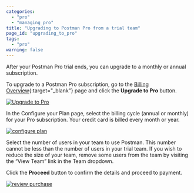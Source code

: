 ```yaml
---
categories:
  - "pro"
  - "managing_pro"
title: "Upgrading to Postman Pro from a trial team"
page_id: "upgrading_to_pro"
tags: 
  - "pro"
warning: false
---
```


After your Postman Pro trial ends, you can upgrade to a monthly or annual subscription. 

To upgrade to a Postman Pro subscription, go to the [Billing Overview]({{site.pm.gs}}/billing/overview){:target="_blank"} page and click the **Upgrade to Pro** button. 

[![Upgrade to Pro](https://s3.amazonaws.com/postman-static-getpostman-com/postman-docs/upgrade+to+pro.png)](https://s3.amazonaws.com/postman-static-getpostman-com/postman-docs/upgrade+to+pro.png)

In the Configure your Plan page, select the billing cycle (annual or monthly) for your Pro subscription. Your credit card is billed every month or year.

[![configure plan](https://s3.amazonaws.com/postman-static-getpostman-com/postman-docs/configurePlan-upgrade.png)](https://s3.amazonaws.com/postman-static-getpostman-com/postman-docs/configurePlan-upgrade.png)

Select the number of users in your team to use Postman. This number cannot be less than the number of users in your trial team. If you wish to reduce the size of your team, remove some users from the team by visiting the “View Team” link in the Team dropdown.

Click the **Proceed** button to confirm the details and proceed to payment.  

[![review purchase](https://s3.amazonaws.com/postman-static-getpostman-com/postman-docs/reviewPurchase-upgrade.png)](https://s3.amazonaws.com/postman-static-getpostman-com/postman-docs/reviewPurchase-upgrade.png)
